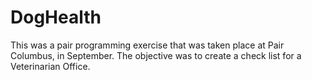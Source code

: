 # DogHealth
This was a pair programming exercise that was taken place at Pair Columbus, in September.  The objective was to create a check list for a Veterinarian Office.
